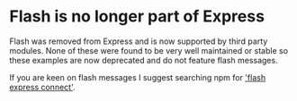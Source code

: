 # Flash is no longer part of Express

Flash was removed from Express and is now supported by third party modules. None of these were found to be very well maintained or stable so these examples are now deprecated and do not feature flash messages.

If you are keen on flash messages I suggest searching npm for ['flash express connect'][1].

[1]: https://npmjs.org/search?q=flash+express+connect
